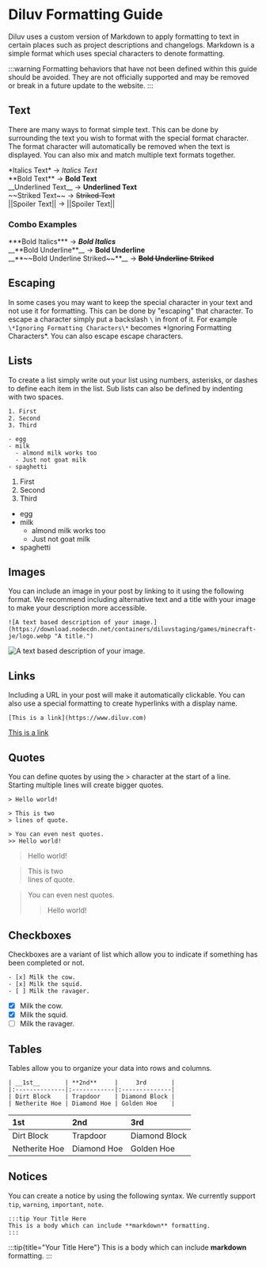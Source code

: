 # Diluv Formatting Guide

Diluv uses a custom version of Markdown to apply formatting to text in certain places such as project descriptions and changelogs. Markdown is a simple format which uses special characters to denote formatting.

:::warning
Formatting behaviors that have not been defined within this guide should be avoided. They are not officially supported and may be removed or break in a future update to the website.
:::

## Text

There are many ways to format simple text. This can be done by surrounding the text you wish to format with the special format character. The format character will automatically be removed when the text is displayed. You can also mix and match multiple text formats together.

\*Italics Text\* -> _Italics Text_  
\*\*Bold Text\*\* -> **Bold Text**  
\_\_Underlined Text\_\_ -> __Underlined Text__  
\~\~Striked Text\~\~ -> ~~Striked Text~~  
\|\|Spoiler Text\|\| -> ||Spoiler Text||

### Combo Examples

\*\*\*Bold Italics\*\*\* -> **_Bold Italics_**  
\_\_\*\*Bold Underline\*\*\_\_ -> ****Bold Underline****  
\_\_\*\*\~\~Bold Underline Striked\~\~\*\*\_\_ -> __**~~Bold Underline Striked~~**__

## Escaping

In some cases you may want to keep the special character in your text and not use it for formatting. This can be done by "escaping" that character. To escape a character simply put a backslash `\` in front of it. For example `\*Ignoring Formatting Characters\*` becomes \*Ignoring Formatting Characters\*. You can also escape escape characters.

## Lists

To create a list simply write out your list using numbers, asterisks, or dashes to define each item in the list. Sub lists can also be defined by indenting with two spaces.

```
1. First
2. Second
3. Third

- egg
- milk
  - almond milk works too
  - Just not goat milk
- spaghetti
```

1. First
2. Second
3. Third

-   egg
-   milk
    -   almond milk works too
    -   Just not goat milk
-   spaghetti

## Images

You can include an image in your post by linking to it using the following format. We recommend including alternative text and a title with your image to make your description more accessible.

```
![A text based description of your image.](https://download.nodecdn.net/containers/diluvstaging/games/minecraft-je/logo.webp "A title.")
```

![A text based description of your image.](https://download.nodecdn.net/containers/diluvstaging/games/minecraft-je/logo.webp "A title.")

## Links

Including a URL in your post will make it automatically clickable. You can also use a special formatting to create hyperlinks with a display name.

```
[This is a link](https://www.diluv.com)
```

[This is a link](https://www.diluv.com)

## Quotes

You can define quotes by using the > character at the start of a line. Starting multiple lines will create bigger quotes.

```
> Hello world!

> This is two
> lines of quote.

> You can even nest quotes.
>> Hello world!
```

> Hello world!

> This is two  
> lines of quote.

> You can even nest quotes.
>
> > Hello world!

## Checkboxes

Checkboxes are a variant of list which allow you to indicate if something has been completed or not.

```
- [x] Milk the cow.
- [x] Milk the squid.
- [ ] Milk the ravager.
```

-   [x] Milk the cow.
-   [x] Milk the squid.
-   [ ] Milk the ravager.

## Tables

Tables allow you to organize your data into rows and columns.

```
| __1st__       | **2nd**     |     3rd       |
|:--------------|:------------|:--------------|
| Dirt Block    | Trapdoor    | Diamond Block |
| Netherite Hoe | Diamond Hoe | Golden Hoe    |
```

| __1st__       | **2nd**     | 3rd           |
| :------------ | :---------- | :------------ |
| Dirt Block    | Trapdoor    | Diamond Block |
| Netherite Hoe | Diamond Hoe | Golden Hoe    |

## Notices

You can create a notice by using the following syntax. We currently support `tip`, `warning`, `important`, `note`.

```
:::tip Your Title Here
This is a body which can include **markdown** formatting.
:::
```

:::tip{title="Your Title Here"}
This is a body which can include **markdown** formatting.
:::
